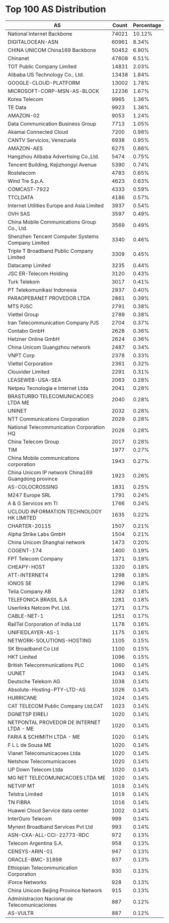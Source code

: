 # Top 100 AS Distribution
| AS | Count | Percentage |
|----|----|----|
| National Internet Backbone | 74021 | 10.12% |
| DIGITALOCEAN-ASN | 60961 | 8.34% |
| CHINA UNICOM China169 Backbone | 50452 | 6.90% |
| Chinanet | 47608 | 6.51% |
| TOT Public Company Limited | 14831 | 2.03% |
| Alibaba US Technology Co., Ltd. | 13438 | 1.84% |
| GOOGLE-CLOUD-PLATFORM | 13002 | 1.78% |
| MICROSOFT-CORP-MSN-AS-BLOCK | 12236 | 1.67% |
| Korea Telecom | 9965 | 1.36% |
| TE Data | 9923 | 1.36% |
| AMAZON-02 | 9053 | 1.24% |
| Data Communication Business Group | 7713 | 1.05% |
| Akamai Connected Cloud | 7200 | 0.98% |
| CANTV Servicios, Venezuela | 6938 | 0.95% |
| AMAZON-AES | 6275 | 0.86% |
| Hangzhou Alibaba Advertising Co.,Ltd. | 5474 | 0.75% |
| Tencent Building, Kejizhongyi Avenue | 5390 | 0.74% |
| Rostelecom | 4783 | 0.65% |
| Wind Tre S.p.A. | 4623 | 0.63% |
| COMCAST-7922 | 4333 | 0.59% |
| TTCLDATA | 4186 | 0.57% |
| Internet Utilities Europe and Asia Limited | 3937 | 0.54% |
| OVH SAS | 3597 | 0.49% |
| China Mobile Communications Group Co., Ltd. | 3569 | 0.49% |
| Shenzhen Tencent Computer Systems Company Limited | 3340 | 0.46% |
| Triple T Broadband Public Company Limited | 3309 | 0.45% |
| Datacamp Limited | 3235 | 0.44% |
| JSC ER-Telecom Holding | 3120 | 0.43% |
| Turk Telekom | 3017 | 0.41% |
| PT Telekomunikasi Indonesia | 2937 | 0.40% |
| PARAOPEBANET PROVEDOR LTDA | 2861 | 0.39% |
| MTS PJSC | 2791 | 0.38% |
| Viettel Group | 2789 | 0.38% |
| Iran Telecommunication Company PJS | 2704 | 0.37% |
| Contabo GmbH | 2628 | 0.36% |
| Hetzner Online GmbH | 2624 | 0.36% |
| China Unicom Guangzhou network | 2487 | 0.34% |
| VNPT Corp | 2378 | 0.33% |
| Viettel Corporation | 2361 | 0.32% |
| Clouvider Limited | 2291 | 0.31% |
| LEASEWEB-USA-SEA | 2063 | 0.28% |
| Netpeu Tecnologia e Internet Ltda | 2041 | 0.28% |
| BRASTURBO TELECOMUNICACOES LTDA ME | 2040 | 0.28% |
| UNINET | 2032 | 0.28% |
| NTT Communications Corporation | 2029 | 0.28% |
| National Telecommunication Corporation HQ | 2026 | 0.28% |
| China Telecom Group | 2017 | 0.28% |
| TIM | 1977 | 0.27% |
| China Mobile communications corporation | 1943 | 0.27% |
| China Unicom IP network China169 Guangdong province | 1923 | 0.26% |
| AS-COLOCROSSING | 1831 | 0.25% |
| M247 Europe SRL | 1791 | 0.24% |
| A & G Servicos em TI | 1766 | 0.24% |
| UCLOUD INFORMATION TECHNOLOGY HK LIMITED | 1635 | 0.22% |
| CHARTER-20115 | 1507 | 0.21% |
| Alpha Strike Labs GmbH | 1504 | 0.21% |
| China Unicom Shanghai network | 1473 | 0.20% |
| COGENT-174 | 1400 | 0.19% |
| FPT Telecom Company | 1371 | 0.19% |
| CHEAPY-HOST | 1320 | 0.18% |
| ATT-INTERNET4 | 1298 | 0.18% |
| IONOS SE | 1296 | 0.18% |
| Telia Company AB | 1282 | 0.18% |
| TELEFONICA BRASIL S.A | 1281 | 0.18% |
| Userlinks Netcom Pvt. Ltd. | 1271 | 0.17% |
| CABLE-NET-1 | 1251 | 0.17% |
| RailTel Corporation of India Ltd | 1178 | 0.16% |
| UNIFIEDLAYER-AS-1 | 1175 | 0.16% |
| NETWORK-SOLUTIONS-HOSTING | 1105 | 0.15% |
| SK Broadband Co Ltd | 1100 | 0.15% |
| HKT Limited | 1096 | 0.15% |
| British Telecommunications PLC | 1060 | 0.14% |
| UUNET | 1043 | 0.14% |
| Deutsche Telekom AG | 1038 | 0.14% |
| Absolute-Hosting-PTY-LTD-AS | 1026 | 0.14% |
| HURRICANE | 1024 | 0.14% |
| CAT TELECOM Public Company Ltd,CAT | 1023 | 0.14% |
| DGNETSP EIRELI | 1020 | 0.14% |
| NETPONTAL PROVEDOR DE INTERNET LTDA - ME | 1020 | 0.14% |
| FARIA & SCHIMITH LTDA - ME | 1020 | 0.14% |
| F L L de Sousa ME | 1020 | 0.14% |
| Vianet Telecomunicacoes Ltda | 1020 | 0.14% |
| Netshow Telecomumicacoes | 1020 | 0.14% |
| UP Down Telecom Ltda | 1020 | 0.14% |
| MG NET TELECOMUNICACOES LTDA ME | 1020 | 0.14% |
| NETVIP MT | 1019 | 0.14% |
| Telstra Limited | 1019 | 0.14% |
| TN FIBRA | 1016 | 0.14% |
| Huawei Cloud Service data center | 1002 | 0.14% |
| InterOuro Telecom | 999 | 0.14% |
| Mynext Broadband Services Pvt Ltd | 993 | 0.14% |
| ASN-CXA-ALL-CCI-22773-RDC | 972 | 0.13% |
| Telecom Argentina S.A. | 958 | 0.13% |
| CENSYS-ARIN-01 | 947 | 0.13% |
| ORACLE-BMC-31898 | 937 | 0.13% |
| Ethiopian Telecommunication Corporation | 930 | 0.13% |
| iForce Networks | 928 | 0.13% |
| China Unicom Beijing Province Network | 915 | 0.13% |
| Administracion Nacional de Telecomunicaciones | 887 | 0.12% |
| AS-VULTR | 887 | 0.12% |
